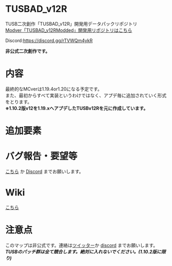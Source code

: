 # TUSBAD_v12R
TUSB二次創作「TUSBAD_v12R」開発用データパックリポジトリ<br>
[Modver「TUSBAD_v12RModded」開発用リポジトリはこちら](https://github.com/FreyCIelu/ADv12RModded)

Discord:https://discord.gg/rTVWQm4ykR

**非公式二次創作です。**

# 内容
最終的なMCverは1.19.4or1.20になる予定です。<br>
また、最初からすべて実装というわけではなく、アプデ毎に追加されていく形式をとります。<br>
**※1.10.2版v12を1.19.xへアプデしたTUSBv12Rを元に作成しています。**

# 追加要素

# バグ報告・要望等
[こちら](https://github.com/FreyCIelu/TUSBAD_v12.5/issues/new/choose) か [Discord](https://discord.gg/rTVWQm4ykR) までお願いします。

# Wiki
[こちら](https://github.com/FreyCIelu/TUSBFanMade-Another_Dimension/wiki)

# 注意点
このマップは非公式です。連絡は[ツイッター](https://twitter.com/FreyCielu)か [discord](https://discord.gg/rTVWQm4ykR) までお願いします。<br>
***TUSBのパッチ群は全て競合します。絶対に入れないでください。(1.10.2版に限り)***